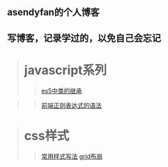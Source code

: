 ## asendyfan的个人博客
## 写博客，记录学过的，以免自己会忘记
> # javascript系列
>> [es5中类的继承](https://github.com/asendyfan/blog/issues/1)

>> [前端正则表达式的语法](https://github.com/asendyfan/blog/issues/2)

> # css样式
>> [常用样式写法](/note/cssNote.md)
>> [grid布局](/note/grid%E5%B8%83%E5%B1%80.md)
